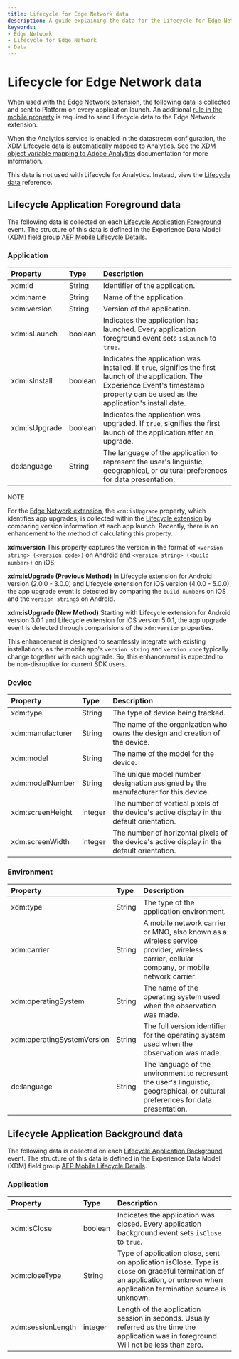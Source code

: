 ```yaml
---
title: Lifecycle for Edge Network data
description: A guide explaining the data for the Lifecycle for Edge Network mobile extension.
keywords:
- Edge Network
- Lifecycle for Edge Network
- Data
---
```


# Lifecycle for Edge Network data

When used with the [Edge Network extension](../edge-network/index.md), the following data is collected and sent to Platform on every application launch. An additional [rule in the mobile property](./index.md#configure-a-rule-to-forward-lifecycle-data-to-platform) is required to send Lifecycle data to the Edge Network extension.

When the Analytics service is enabled in the datastream configuration, the XDM Lifecycle data is automatically mapped to Analytics. See the [XDM object variable mapping to Adobe Analytics](https://experienceleague.adobe.com/en/docs/analytics/implementation/aep-edge/xdm-var-mapping) documentation for more information.

<InlineAlert variant="warning" slots="text"/>

This data is not used with Lifecycle for Analytics. Instead, view the [Lifecycle data](../../home/base/mobile-core/lifecycle/metrics.md) reference.

## Lifecycle Application Foreground data

The following data is collected on each [Lifecycle Application Foreground](../../home/base/mobile-core/lifecycle/event-reference.md#lifecycle-application-foreground) event. The structure of this data is defined in the Experience Data Model (XDM) field group [AEP Mobile Lifecycle Details](https://github.com/adobe/xdm/blob/master/docs/reference/adobe/experience/aep-mobile-lifecycle-details.schema.md).

### Application

| **Property** | **Type** | **Description** |
| :--- | :--- | :--- |
| xdm:id | String | Identifier of the application. |
| xdm:name | String | Name of the application. |
| xdm:version | String | Version of the application. |
| xdm:isLaunch | boolean | Indicates the application has launched. Every application foreground event sets `isLaunch` to `true`. |
| xdm:isInstall | boolean | Indicates the application was installed. If `true`, signifies the first launch of the application. The Experience Event's timestamp property can be used as the application's install date. |
| xdm:isUpgrade | boolean | Indicates the application was upgraded. If `true`, signifies the first launch of the application after an upgrade. |
| dc:language | String | The language of the application to represent the user's linguistic, geographical, or cultural preferences for data presentation. |

<InlineAlert variant="neutral" slots="header, text1, text2, text3, text4, text5" />

NOTE

For the [Edge Network extension](../edge-network/index.md), the `xdm:isUpgrade` property, which identifies app upgrades, is collected within the [Lifecycle extension](../../home/base/mobile-core/lifecycle/) by comparing version information at each app launch. Recently, there is an enhancement to the method of calculating this property.

**xdm:version**
This property captures the version in the format of `<version string> (<version code>)` on Android and `<version string> (<build number>)` on iOS.

**xdm:isUpgrade (Previous Method)**
In Lifecycle extension for Android version (2.0.0 - 3.0.0) and Lifecycle extension for iOS version (4.0.0 - 5.0.0), the app upgrade event is detected by comparing the `build number`s on iOS and the `version string`s on Android.

**xdm:isUpgrade (New Method)**
Starting with Lifecycle extension for Android version 3.0.1 and Lifecycle extension for iOS version 5.0.1, the app upgrade event is detected through comparisions of the `xdm:version` properties.

This enhancement is designed to seamlessly integrate with existing installations, as the mobile app's `version string` and `version code` typically change together with each upgrade. So, this enhancement is expected to be non-disruptive for current SDK users.

### Device

| **Property** | **Type** | **Description** |
| :--- | :--- | :--- |
| xdm:type | String | The type of device being tracked. |
| xdm:manufacturer | String | The name of the organization who owns the design and creation of the device. |
| xdm:model | String | The name of the model for the device. |
| xdm:modelNumber | String | The unique model number designation assigned by the manufacturer for this device. |
| xdm:screenHeight | integer | The number of vertical pixels of the device's active display in the default orientation. |
| xdm:screenWidth | integer | The number of horizontal pixels of the device's active display in the default orientation. |

### Environment

| **Property** | **Type** | **Description** |
| :--- | :--- | :--- |
| xdm:type | String | The type of the application environment. |
| xdm:carrier | String | A mobile network carrier or MNO, also known as a wireless service provider, wireless carrier, cellular company, or mobile network carrier. |
| xdm:operatingSystem | String | The name of the operating system used when the observation was made. |
| xdm:operatingSystemVersion | String | The full version identifier for the operating system used when the observation was made. |
| dc:language | String | The language of the environment to represent the user's linguistic, geographical, or cultural preferences for data presentation. |

## Lifecycle Application Background data

The following data is collected on each [Lifecycle Application Background](../../home/base/mobile-core/lifecycle/event-reference.md#lifecycle-application-background) event. The structure of this data is defined in the Experience Data Model (XDM) field group [AEP Mobile Lifecycle Details](https://github.com/adobe/xdm/blob/master/docs/reference/adobe/experience/aep-mobile-lifecycle-details.schema.md).

### Application

| **Property** | **Type** | **Description** |
| :--- | :--- | :--- |
| xdm:isClose | boolean | Indicates the application was closed. Every application background event sets `isClose` to `true`. |
| xdm:closeType | String | Type of application close, sent on application isClose. Type is `close` on graceful termination of an application, or `unknown` when application termination source is unknown. |
| xdm:sessionLength | integer | Length of the application session in seconds. Usually referred as the time the application was in foreground. Will not be less than zero. |
